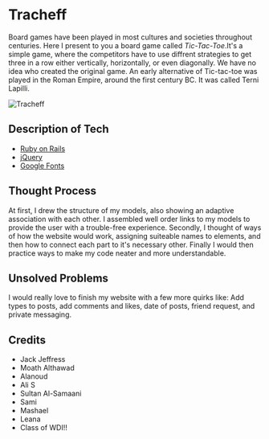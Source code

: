 # Tracheff
Board games have been played in most cultures and societies throughout centuries. Here I present to you a board game called _Tic-Tac-Toe_.It's a simple game, where the competitors have to use diffrent strategies to get three in a row either vertically, horizontally, or even diagonally. We have no idea who created the original game. An early alternative of Tic-tac-toe was played in the Roman Empire, around the first century BC. It was called Terni Lapilli.

![Tracheff](https://image.ibb.co/kcErjf/Screen-Shot-2018-11-14-at-9-23-14-AM.png )

## Description of Tech
- [Ruby on Rails](https://guides.rubyonrails.org/getting_started.html)
- [jQuery](https://code.jquery.com/)
- [Google Fonts](https://fonts.google.com/)

## Thought Process
At first, I drew the structure of my models, also showing an adaptive association with each other. I assembled well order links to my models to provide the user with a trouble-free experience. Secondly, I thought of ways of how the website would work, assigning suiteable names to elements, and then how to connect each part to it's necessary other. Finally I would then practice ways to make my code neater and more understandable.

## Unsolved Problems
I would really love to finish my website with a few more quirks like: Add types to posts, add comments and likes, date of posts, friend request, and private messaging. 

## Credits
- Jack Jeffress
- Moath Althawad
- Alanoud
- Ali S
- Sultan Al-Samaani
- Sami
- Mashael
- Leana
- Class of WDI!!
